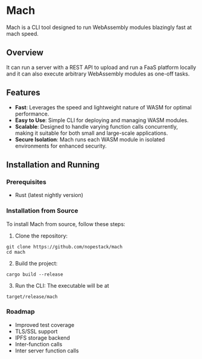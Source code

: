 # Mach
Mach is a CLI tool designed to run WebAssembly modules blazingly fast at mach speed. 

## Overview
It can run a server with a REST API to upload and run a FaaS platform locally and it can also execute arbitrary WebAssembly modules as one-off tasks.

## Features
- **Fast**: Leverages the speed and lightweight nature of WASM for optimal performance.
- **Easy to Use**: Simple CLI for deploying and managing WASM modules.
- **Scalable**: Designed to handle varying function calls concurrently, making it suitable for both small and large-scale applications.
- **Secure Isolation**: Mach runs each WASM module in isolated environments for enhanced security.

## Installation and Running

### Prerequisites
- Rust (latest nightly version)

### Installation from Source
To install Mach from source, follow these steps:

1. Clone the repository:
```
git clone https://github.com/nopestack/mach 
cd mach 
```

2. Build the project:
```
cargo build --release
```
3. Run the CLI:
The executable will be at
```
target/release/mach
```

### Roadmap
- Improved test coverage
- TLS/SSL support
- IPFS storage backend
- Inter-function calls
- Inter server function calls
